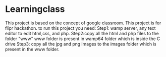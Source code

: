 # Learningclass
This project is based on the concept of google classroom.
This project is for flipr hackathon.
to run this project you need:
Step1: wamp server, any text editor to edit html,css, and php.
Step2:copy all the html and php files to the folder "www"
www folder is present in wamp64 folder which is inside the C drive
Step3: copy all the jpg and png images to the images folder which is present in the www folder.
